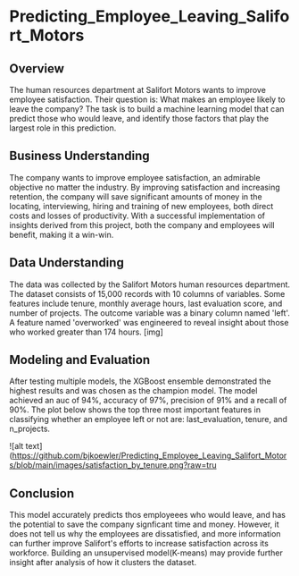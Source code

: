 # Predicting_Employee_Leaving_Salifort_Motors

## Overview
The human resources department at Salifort Motors wants to improve employee satisfaction. Their question is: What makes an employee likely to leave the company? The task is to build a machine learning model that can predict those who would leave, and identify those factors that play the largest role in this prediction.

## Business Understanding
The company wants to improve employee satisfaction, an admirable objective no matter the industry. By improving satisfaction and increasing retention, the company will save significant amounts of money in the locating, interviewing, hiring and training of new employees, both direct costs and losses of productivity. With a successful implementation of insights derived from this project, both the company and employees will benefit, making it a win-win. 

## Data Understanding
The data was collected by the Salifort Motors human resources department. The dataset consists of 15,000 records with 10 columns of variables. Some features include tenure, monthly average hours, last evaluation score, and number of projects. The outcome variable was a binary column named 'left'. A feature named 'overworked' was engineered to reveal insight about those who worked greater than 174 hours.
[img]

## Modeling and Evaluation
After testing multiple models, the XGBoost ensemble demonstrated the highest results and was chosen as the champion model. The model achieved an auc of 94%, accuracy of 97%, precision of 91% and a recall of 90%. The plot below shows the top three most important features in classifying whether an employee left or not are: last_evaluation, tenure, and n_projects.

![alt text](https://github.com/bjkoewler/Predicting_Employee_Leaving_Salifort_Motors/blob/main/images/satisfaction_by_tenure.png?raw=tru

## Conclusion
This model accurately predicts thos employeees who would leave, and has the potential to save the company signficant time and money. However, it does not tell us why the employees are dissatisfied, and more information can further improve Salifort's efforts to increase satisfaction across its workforce. Building an unsupervised model(K-means) may provide further insight after analysis of how it clusters the dataset.
